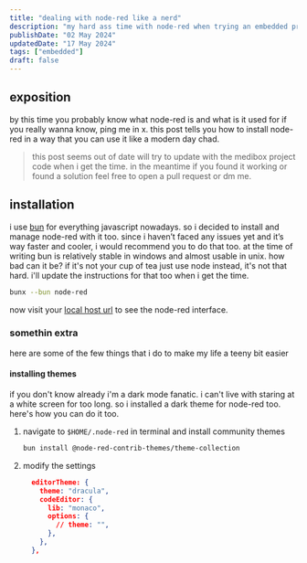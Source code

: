 ```yaml
---
title: "dealing with node-red like a nerd"
description: "my hard ass time with node-red when trying an embedded project"
publishDate: "02 May 2024"
updatedDate: "17 May 2024"
tags: ["embedded"]
draft: false
---
```


## exposition

by this time you probably know what node-red is and what is it used for if you really wanna know, ping me in x.
this post tells you how to install node-red in a way that you can use it like a modern day chad.

> this post seems out of date will try to update with the medibox project code when i get the time. in the meantime if you found it working or found a solution feel free to open a pull request or dm me.

## installation

i use [bun](https://bun.sh/) for everything javascript nowadays. so i decided to install and manage node-red with it too. since i haven’t faced any issues yet and it’s way faster and cooler, i would recommend you to do that too. at the time of writing bun is relatively stable in windows and almost usable in unix. how bad can it be? if it's not your cup of tea just use node instead, it's not that hard. i'll update the instructions for that too when i get the time.

```bash frame="code"
bunx --bun node-red
```

now visit your [local host url](http://127.0.0.1:1880/) to see the node-red interface.

### somethin extra

here are some of the few things that i do to make my life a teeny bit easier

#### installing themes

if you don't know already i'm a dark mode fanatic. i can't live with staring at a white screen for too long. so i installed a dark theme for node-red too. here's how you can do it too.

1. navigate to `$HOME/.node-red` in terminal and install community themes

   ```bash frame="none"
   bun install @node-red-contrib-themes/theme-collection
   ```

2. modify the settings

   ```json
     editorTheme: {
       theme: "dracula",
       codeEditor: {
         lib: "monaco",
         options: {
           // theme: "",
         },
       },
     },
   ```
